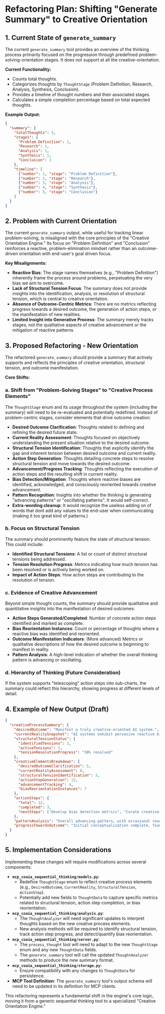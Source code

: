 # Refactoring Plan: Shifting "Generate Summary" to Creative Orientation

## 1. Current State of `generate_summary`

The current `generate_summary` tool provides an overview of the thinking process primarily focused on the progression through predefined problem-solving-orientation stages. It does not support at all the creative-orientation.

**Current Functionality:**
- Counts total thoughts.
- Categorizes thoughts by `ThoughtStage` (Problem Definition, Research, Analysis, Synthesis, Conclusion).
- Provides a timeline of thought numbers and their associated stages.
- Calculates a simple completion percentage based on total expected thoughts.

**Example Output:**

```json
{
  "summary": {
    "totalThoughts": 5,
    "stages": {
      "Problem Definition": 1,
      "Research": 1,
      "Analysis": 1,
      "Synthesis": 1,
      "Conclusion": 1
    },
    "timeline": [
      {"number": 1, "stage": "Problem Definition"},
      {"number": 2, "stage": "Research"},
      {"number": 3, "stage": "Analysis"},
      {"number": 4, "stage": "Synthesis"},
      {"number": 5, "stage": "Conclusion"}
    ]
  }
}
```

## 2. Problem with Current Orientation

The current `generate_summary` output, while useful for tracking linear problem-solving, is misaligned with the core principles of the "Creative Orientation Engine." Its focus on "Problem Definition" and "Conclusion" reinforces a reactive, problem-elimination mindset rather than an outcome-driven orientation with end-user's goal driven focus.

**Key Misalignments:**
- **Reactive Bias**: The stage names themselves (e.g., "Problem Definition") inherently frame the process around problems, perpetuating the very bias we aim to overcome.
- **Lack of Structural Tension Focus**: The summary does not provide insights into the identification, analysis, or resolution of structural tension, which is central to creative orientation.
- **Absence of Outcome-Centric Metrics**: There are no metrics reflecting progress towards a desired outcome, the generation of action steps, or the manifestation of new realities.
- **Limited Insight into Generative Process**: The summary merely tracks stages, not the qualitative aspects of creative advancement or the mitigation of reactive patterns.

## 3. Proposed Refactoring - New Orientation

The refactored `generate_summary` should provide a summary that actively supports and reflects the principles of creative orientation, structural tension, and outcome manifestation.

**Core Shifts:**

### a. Shift from "Problem-Solving Stages" to "Creative Process Elements"

The `ThoughtStage` enum and its usage throughout the system (including the summary) will need to be re-evaluated and potentially redefined. Instead of problem-centric stages, consider elements that drive outcome creation:

-   **Desired Outcome Clarification**: Thoughts related to defining and refining the desired future state.
-   **Current Reality Assessment**: Thoughts focused on objectively understanding the present situation relative to the desired outcome.
-   **Structural Tension Identification**: Thoughts that explicitly identify the gap and inherent tension between desired outcome and current reality.
-   **Action Step Generation**: Thoughts detailing concrete steps to resolve structural tension and move towards the desired outcome.
-   **Advancement/Progress Tracking**: Thoughts reflecting the execution of action steps and the resulting shift in current reality.
-   **Bias Detection/Mitigation**: Thoughts where reactive biases are identified, acknowledged, and consciously reoriented towards creative advancement.
-   **Pattern Recognition**: Insights into whether the thinking is generating "advancing patterns" or "oscillating patterns". It would self-correct.
-   **Extra-wording cleanup**: It would recognize the useless adding on of words that dont add any values to the end-user when communicating (making it too great kind of patterns.)

### b. Focus on Structural Tension

The summary should prominently feature the state of structural tension. This could include:

-   **Identified Structural Tensions**: A list or count of distinct structural tensions being addressed.
-   **Tension Resolution Progress**: Metrics indicating how much tension has been resolved or is actively being worked on.
-   **Impact of Action Steps**: How action steps are contributing to the resolution of tension.

### c. Evidence of Creative Advancement

Beyond simple thought counts, the summary should provide qualitative and quantitative insights into the manifestation of desired outcomes:

-   **Action Steps Generated/Completed**: Number of concrete action steps identified and marked as complete.
-   **Bias Reorientation Instances**: Count or percentage of thoughts where a reactive bias was identified and reoriented.
-   **Outcome Manifestation Indicators**: (More advanced) Metrics or qualitative descriptions of how the desired outcome is beginning to manifest in reality.
-   **Pattern Analysis**: A high-level indication of whether the overall thinking pattern is advancing or oscillating.

### d. Hierarchy of Thinking (Future Consideration)

If the system supports "telescoping" action steps into sub-charts, the summary could reflect this hierarchy, showing progress at different levels of detail.

## 4. Example of New Output (Draft)

```json
{
  "creativeProcessSummary": {
    "desiredOutcome": "Manifest a truly creative-oriented AI system.",
    "currentRealitySnapshot": "AI systems exhibit pervasive reactive bias.",
    "structuralTensionStatus": {
      "identifiedTensions": 3,
      "activeTensions": 1,
      "tensionResolutionProgress": "30% resolved"
    },
    "creativeElementsBreakdown": {
      "desiredOutcomeClarification": 5,
      "currentRealityAssessment": 8,
      "structuralTensionIdentification": 3,
      "actionStepGeneration": 12,
      "advancementTracking": 4,
      "biasReorientationInstances": 7
    },
    "actionSteps": {
      "total": 12,
      "completed": 3,
      "nextSteps": ["Develop bias detection metrics", "Curate creative-oriented dataset"]
    },
    "patternAnalysis": "Overall advancing pattern, with occasional reactive oscillations.",
    "progressTowardsOutcome": "Initial conceptualization complete, foundational research underway."
  }
}
```

## 5. Implementation Considerations

Implementing these changes will require modifications across several components:

-   **`mcp_coaia_sequential_thinking/models.py`**:
    -   Redefine `ThoughtStage` enum to reflect creative process elements (e.g., `DesiredOutcome`, `CurrentReality`, `StructuralTension`, `ActionStep`).
    -   Potentially add new fields to `ThoughtData` to capture specific metrics related to structural tension, action step completion, or bias reorientation.
-   **`mcp_coaia_sequential_thinking/analysis.py`**:
    -   The `ThoughtAnalyzer` will need significant updates to interpret thoughts based on the new creative process elements.
    -   New analysis methods will be required to identify structural tension, track action step progress, and detect/quantify bias reorientation.
-   **`mcp_coaia_sequential_thinking/server.py`**:
    -   The `process_thought` tool will need to adapt to the new `ThoughtStage` enum and any new `ThoughtData` fields.
    -   The `generate_summary` tool will call the updated `ThoughtAnalyzer` methods to produce the new summary format.
-   **`mcp_coaia_sequential_thinking/storage.py`**:
    -   Ensure compatibility with any changes to `ThoughtData` for persistence.
-   **MCP Tool Definition**: The `generate_summary` tool's output schema will need to be updated in its definition for MCP clients.

This refactoring represents a fundamental shift in the engine's core logic, moving it from a generic sequential thinking tool to a specialized "Creative Orientation Engine."
